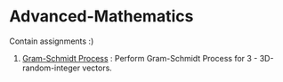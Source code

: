 # Advanced-Mathematics
Contain assignments :)

1. [Gram-Schmidt Process](https://github.com/cahyaamalinadhi/Advanced-Mathematics/tree/master/Gram%20Schmidt%20Process) : Perform Gram-Schmidt Process for 3 - 3D-random-integer vectors.
